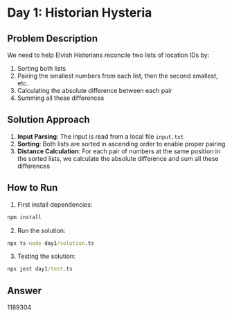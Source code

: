 # Day 1: Historian Hysteria

## Problem Description

We need to help Elvish Historians reconcile two lists of location IDs by:
1. Sorting both lists
2. Pairing the smallest numbers from each list, then the second smallest, etc.
3. Calculating the absolute difference between each pair
4. Summing all these differences

## Solution Approach

1. **Input Parsing**: The input is read from a local file `input.txt`
2. **Sorting**: Both lists are sorted in ascending order to enable proper pairing
3. **Distance Calculation**: For each pair of numbers at the same position in the sorted lists, we calculate the absolute difference and sum all these differences

## How to Run

1. First install dependencies:
```cmd
npm install
```

2. Run the solution:
```cmd
npx ts-node day1/solution.ts
```

3. Testing the solution:
```cmd
npx jest day1/test.ts
```

## Answer
1189304
